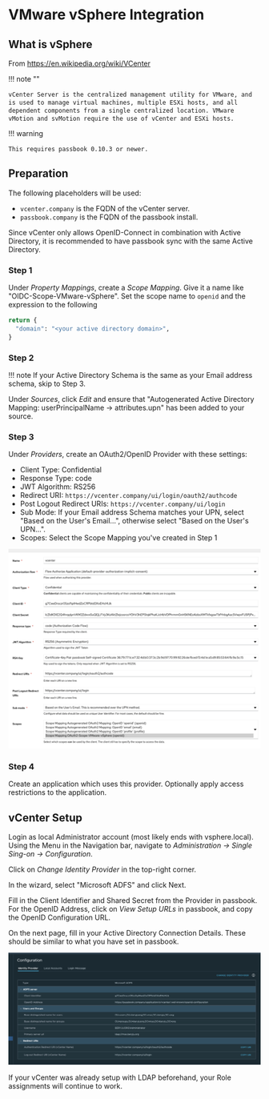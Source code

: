 # VMware vSphere Integration

## What is vSphere

From https://en.wikipedia.org/wiki/VCenter

!!! note ""

    vCenter Server is the centralized management utility for VMware, and is used to manage virtual machines, multiple ESXi hosts, and all dependent components from a single centralized location. VMware vMotion and svMotion require the use of vCenter and ESXi hosts.

!!! warning

    This requires passbook 0.10.3 or newer.

## Preparation

The following placeholders will be used:

 - `vcenter.company` is the FQDN of the vCenter server.
 - `passbook.company` is the FQDN of the passbook install.

Since vCenter only allows OpenID-Connect in combination with Active Directory, it is recommended to have passbook sync with the same Active Directory.

### Step 1

Under *Property Mappings*, create a *Scope Mapping*. Give it a name like "OIDC-Scope-VMware-vSphere". Set the scope name to `openid` and the expression to the following

```python
return {
  "domain": "<your active directory domain>",
}
```

### Step 2

!!! note
    If your Active Directory Schema is the same as your Email address schema, skip to Step 3.

Under *Sources*, click *Edit* and ensure that "Autogenerated Active Directory Mapping: userPrincipalName -> attributes.upn" has been added to your source.

### Step 3

Under *Providers*, create an OAuth2/OpenID Provider with these settings:

 - Client Type: Confidential
 - Response Type: code
 - JWT Algorithm: RS256
 - Redirect URI: `https://vcenter.company/ui/login/oauth2/authcode`
 - Post Logout Redirect URIs: `https://vcenter.company/ui/login`
 - Sub Mode: If your Email address Schema matches your UPN, select "Based on the User's Email...", otherwise select "Based on the User's UPN...".
 - Scopes: Select the Scope Mapping you've created in Step 1

![](./passbook_setup.png)

### Step 4

Create an application which uses this provider. Optionally apply access restrictions to the application.

## vCenter Setup

Login as local Administrator account (most likely ends with vsphere.local). Using the Menu in the Navigation bar, navigate to *Administration -> Single Sing-on -> Configuration*.

Click on *Change Identity Provider* in the top-right corner.

In the wizard, select "Microsoft ADFS" and click Next.

Fill in the Client Identifier and Shared Secret from the Provider in passbook. For the OpenID Address, click on *View Setup URLs* in passbook, and copy the OpenID Configuration URL.

On the next page, fill in your Active Directory Connection Details. These should be similar to what you have set in passbook.

![](./vcenter_post_setup.png)

If your vCenter was already setup with LDAP beforehand, your Role assignments will continue to work.
